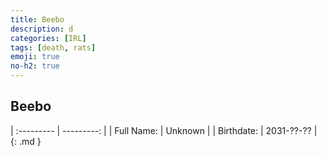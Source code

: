 ```yaml
---
title: Beebo
description: d
categories: [IRL]
tags: [death, rats]
emoji: true
no-h2: true
---
```


## Beebo

| :--------- | ---------: |
| Full Name: | Unknown    |
| Birthdate: | 2031-??-?? |
{: .md }
